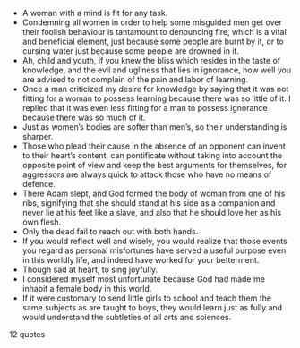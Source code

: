  - A woman with a mind is fit for any task.
 - Condemning all women in order to help some misguided men get over their foolish behaviour is tantamount to denouncing fire, which is a vital and beneficial element, just because some people are burnt by it, or to cursing water just because some people are drowned in it.
 - Ah, child and youth, if you knew the bliss which resides in the taste of knowledge, and the evil and ugliness that lies in ignorance, how well you are advised to not complain of the pain and labor of learning.
 - Once a man criticized my desire for knowledge by saying that it was not fitting for a woman to possess learning because there was so little of it. I replied that it was even less fitting for a man to possess ignorance because there was so much of it.
 - Just as women’s bodies are softer than men’s, so their understanding is sharper.
 - Those who plead their cause in the absence of an opponent can invent to their heart’s content, can pontificate without taking into account the opposite point of view and keep the best arguments for themselves, for aggressors are always quick to attack those who have no means of defence.
 - There Adam slept, and God formed the body of woman from one of his ribs, signifying that she should stand at his side as a companion and never lie at his feet like a slave, and also that he should love her as his own flesh.
 - Only the dead fail to reach out with both hands.
 - If you would reflect well and wisely, you would realize that those events you regard as personal misfortunes have served a useful purpose even in this worldly life, and indeed have worked for your betterment.
 - Though sad at heart, to sing joyfully.
 - I considered myself most unfortunate because God had made me inhabit a female body in this world.
 - If it were customary to send little girls to school and teach them the same subjects as are taught to boys, they would learn just as fully and would understand the subtleties of all arts and sciences.

12 quotes